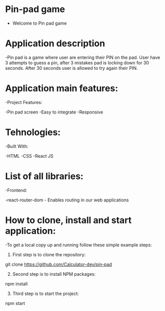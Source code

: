 
# Pin-pad game

- Welcome to Pin pad game

# Application description

-Pin pad is a game where user are entering their PIN on the pad. User have 3 attempts to guess a pin, after 3 mistakes pad is locking down for 30 seconds. After 30 seconds user is allowed to try again their PIN.

# Application main features:

-Project Features:

-Pin pad screen
-Easy to integrate
-Responsive

# Tehnologies:

-Built With:

-HTML
-CSS
-React JS

# List of all libraries:

-Frontend:

-react-router-dom - Enables routing in our web applications

# How to clone, install and start application:

-To get a local copy up and running follow these simple example steps:

1. First step is to clone the repository:

git clone https://github.com/Calculator-dev/pin-pad

2. Second step is to install NPM packages:

npm install

3. Third step is to start the project:

npm start